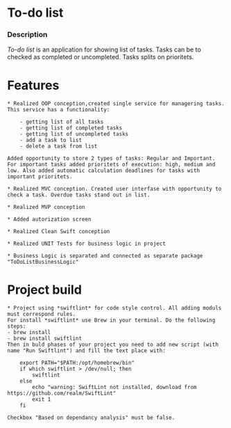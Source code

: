 #  To-do list

### Description
*To-do list* is an application for showing list of tasks. Tasks can be to checked as completed or uncompleted. Tasks splits on prioritets.

# Features
	
	* Realized OOP conception,created single service for managering tasks. This service has a functionality:
		
		- getting list of all tasks
		- getting list of completed tasks
		- getting list of uncompleted tasks
		- add a task to list
		- delete a task from list

	Added opportunity to store 2 types of tasks: Regular and Important. For important tasks added prioritets of execution: high, medium and low. Also added automatic calculation deadlines for tasks with important prioritets.
	
	* Realized MVC conception. Created user interfase with opportunity to check a task. Overdue tasks stand out in list.
	
	* Realized MVP conception
	
	* Added autorization screen
	
	* Realized Clean Swift conception
	
	* Realized UNIT Tests for business logic in project
	
	* Business Logic is separated and connected as separate package "ToDoListBusinessLogic"
	
# Project build

	* Project using *swiftlint* for code style control. All adding moduls must correspond rules.
	For install *swiftlint* use Brew in your terminal. Do the following steps:
	- brew install
	- brew install swiftlint
	Then in buld phases of your project you need to add new script (with name "Run Swiftlint") and fill the text place with:
	
		export PATH="$PATH:/opt/homebrew/bin"
		if which swiftlint > /dev/null; then
			swiftlint
		else
			echo "warning: SwiftLint not installed, download from https://github.com/realm/SwiftLint"
			exit 1
		fi
		
	Checkbox "Based on dependancy analysis" must be false.

